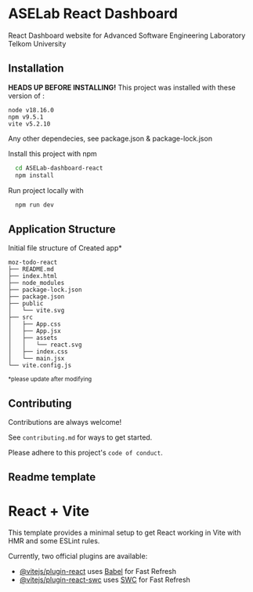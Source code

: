 
# ASELab React Dashboard

React Dashboard website for Advanced Software Engineering Laboratory Telkom University



## Installation
**HEADS UP BEFORE INSTALLING!** This project was installed with these version of :
```
node v18.16.0
npm v9.5.1
vite v5.2.10
```
Any other dependecies, see package.json & package-lock.json

Install this project with npm

```bash
  cd ASELab-dashboard-react
  npm install 
```
Run project locally with
```bash
  npm run dev
```

## Application Structure
Initial file structure of Created app*
```
moz-todo-react
├── README.md
├── index.html
├── node_modules
├── package-lock.json
├── package.json
├── public
│   └── vite.svg
├── src
│   ├── App.css
│   ├── App.jsx
│   ├── assets
│   │   └── react.svg
│   ├── index.css
│   └── main.jsx
└── vite.config.js
``` 
<sup>*please update after modifying</sup>

## Contributing

Contributions are always welcome!

See `contributing.md` for ways to get started.

Please adhere to this project's `code of conduct`.

## Readme template
# React + Vite

This template provides a minimal setup to get React working in Vite with HMR and some ESLint rules.

Currently, two official plugins are available:

- [@vitejs/plugin-react](https://github.com/vitejs/vite-plugin-react/blob/main/packages/plugin-react/README.md) uses [Babel](https://babeljs.io/) for Fast Refresh
- [@vitejs/plugin-react-swc](https://github.com/vitejs/vite-plugin-react-swc) uses [SWC](https://swc.rs/) for Fast Refresh
